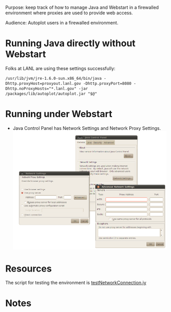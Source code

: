 Purpose: keep track of how to manage Java and Webstart in a firewalled
environment where proxies are used to provide web access.

Audience: Autoplot users in a firewalled environment.

# Running Java directly without Webstart

Folks at LANL are using these settings successfully:

```
/usr/lib/jvm/jre-1.6.0-sun.x86_64/bin/java -Dhttp.proxyHost=proxyout.lanl.gov -Dhttp.proxyPort=8080 -Dhttp.noProxyHosts="*.lanl.gov" -jar /packages/lib/autoplot/autoplot.jar "$@"
```

# Running under Webstart

  - Java Control Panel has Network Settings and Network Proxy Settings.
    ![ProxySettings.png](ProxySettings.png "ProxySettings.png")

# Resources

The script for testing the environment is
[testNetworkConnection.jy](http://autoplot.org/data/tools/testNetworkConnection.jy)

# Notes

